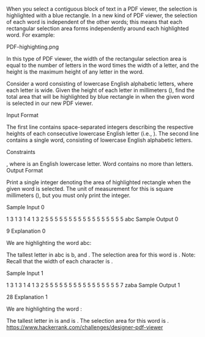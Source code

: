 When you select a contiguous block of text in a PDF viewer, the selection is highlighted with a blue rectangle. In a new kind of PDF viewer, the selection of each word is independent of the other words; this means that each rectangular selection area forms independently around each highlighted word. For example:

PDF-highighting.png

In this type of PDF viewer, the width of the rectangular selection area is equal to the number of letters in the word times the width of a letter, and the height is the maximum height of any letter in the word.

Consider a word consisting of lowercase English alphabetic letters, where each letter is  wide. Given the height of each letter in millimeters (), find the total area that will be highlighted by blue rectangle in  when the given word is selected in our new PDF viewer.

Input Format

The first line contains  space-separated integers describing the respective heights of each consecutive lowercase English letter (i.e., ). 
The second line contains a single word, consisting of lowercase English alphabetic letters.

Constraints

, where  is an English lowercase letter.
Word contains no more than  letters.
Output Format

Print a single integer denoting the area of highlighted rectangle when the given word is selected. The unit of measurement for this is square millimeters (), but you must only print the integer.

Sample Input 0

1 3 1 3 1 4 1 3 2 5 5 5 5 5 5 5 5 5 5 5 5 5 5 5 5 5
abc
Sample Output 0

9
Explanation 0

We are highlighting the word abc:

The tallest letter in abc is b, and . The selection area for this word is .
Note: Recall that the width of each character is .

Sample Input 1

1 3 1 3 1 4 1 3 2 5 5 5 5 5 5 5 5 5 5 5 5 5 5 5 5 7
zaba
Sample Output 1

28
Explanation 1

We are highlighting the word :

The tallest letter in  is  and  is . The selection area for this word is .
https://www.hackerrank.com/challenges/designer-pdf-viewer
